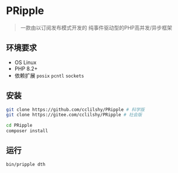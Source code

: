 # PRipple

> 一款由以订阅发布模式开发的 纯事件驱动型的PHP高并发/异步框架

## 环境要求

- OS Linux
- PHP 8.2+
- 依赖扩展 `posix` `pcntl` `sockets`

## 安装

```bash
git clone https://github.com/cclilshy/PRipple # 科学版
git clone https://gitee.com/cclilshy/PRipple # 社会版

cd PRipple
composer install
```

## 运行

```bash
bin/pripple dth
```